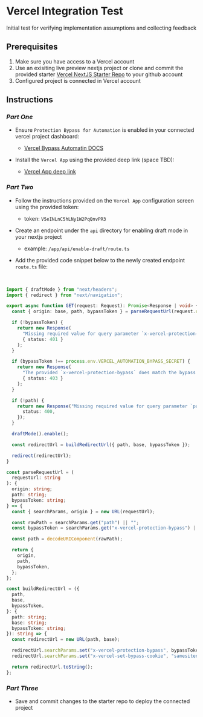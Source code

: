 # Vercel Integration Test

Initial test for verifying implementation assumptions and collecting feedback

## Prerequisites

1. Make sure you have access to a Vercel account
2. Use an exisiting live preview nextjs project or clone and commit the provided starter [Vercel NextJS Starter Repo]() to your github account
3. Configured project is connected in Vercel account

## Instructions

### _Part One_

- Ensure `Protection Bypass for Automation` is enabled in your connected vercel project dashboard:

  - [Vercel Bypass Automatin DOCS](https://vercel.com/docs/security/deployment-protection/methods-to-bypass-deployment-protection/protection-bypass-automation#)

- Install the `Vercel App` using the provided deep link (space TBD):
  - [Vercel App deep link]()

### _Part Two_

- Follow the instructions provided on the `Vercel App` configuration screen using the provided token:

  - token: `V5eINLnC5hLNy1W2PqQnvPR3`

- Create an endpoint under the `api` directory for enabling draft mode in your nextjs project

  - example: `/app/api/enable-draft/route.ts`

- Add the provided code snippet below to the newly created endpoint `route.ts` file:

</br>

```typescript
import { draftMode } from "next/headers";
import { redirect } from "next/navigation";

export async function GET(request: Request): Promise<Response | void> {
  const { origin: base, path, bypassToken } = parseRequestUrl(request.url);

  if (!bypassToken) {
    return new Response(
      "Missing required value for query parameter `x-vercel-protection-bypass`",
      { status: 401 }
    );
  }

  if (bypassToken !== process.env.VERCEL_AUTOMATION_BYPASS_SECRET) {
    return new Response(
      "The provided `x-vercel-protection-bypass` does match the bypass secret for this deployment.",
      { status: 403 }
    );
  }

  if (!path) {
    return new Response("Missing required value for query parameter `path`", {
      status: 400,
    });
  }

  draftMode().enable();

  const redirectUrl = buildRedirectUrl({ path, base, bypassToken });

  redirect(redirectUrl);
}

const parseRequestUrl = (
  requestUrl: string
): {
  origin: string;
  path: string;
  bypassToken: string;
} => {
  const { searchParams, origin } = new URL(requestUrl);

  const rawPath = searchParams.get("path") || "";
  const bypassToken = searchParams.get("x-vercel-protection-bypass") || "";

  const path = decodeURIComponent(rawPath);

  return {
    origin,
    path,
    bypassToken,
  };
};

const buildRedirectUrl = ({
  path,
  base,
  bypassToken,
}: {
  path: string;
  base: string;
  bypassToken: string;
}): string => {
  const redirectUrl = new URL(path, base);

  redirectUrl.searchParams.set("x-vercel-protection-bypass", bypassToken);
  redirectUrl.searchParams.set("x-vercel-set-bypass-cookie", "samesitenone");

  return redirectUrl.toString();
};
```

### _Part Three_

- Save and commit changes to the starter repo to deploy the connected project
